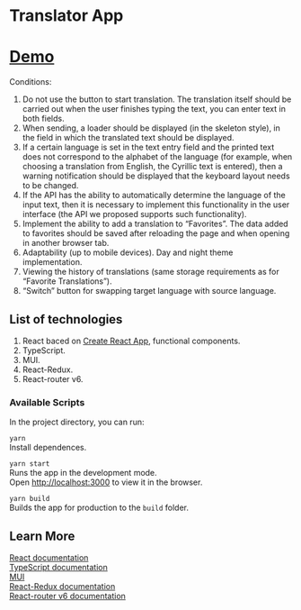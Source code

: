 # Translator App

# [Demo](https://vladnew91-translatop-app.netlify.app)

Conditions:
1. Do not use the button to start translation. The translation itself should be carried out when the user finishes typing the text, you can enter text in both fields.
2. When sending, a loader should be displayed (in the skeleton style), in the field in which the translated text should be displayed.
3. If a certain language is set in the text entry field and the printed text does not correspond to the alphabet of the language (for example, when choosing a translation from English, the Cyrillic text is entered), then a warning notification should be displayed that the keyboard layout needs to be changed.
4. If the API has the ability to automatically determine the language of the input text, then it is necessary to implement this functionality in the user interface (the API we proposed supports such functionality).
5. Implement the ability to add a translation to “Favorites”. The data added to favorites should be saved after reloading the page and when opening in another browser tab.
6. Adaptability (up to mobile devices). Day and night theme implementation.
7. Viewing the history of translations (same storage requirements as for “Favorite Translations”).
8. “Switch” button for swapping target language with source language.

## List of technologies

1. React baced on [Create React App](https://github.com/facebook/create-react-app), functional components.
2. TypeScript.
3. MUI.
4. React-Redux.
5. React-router v6.

### Available Scripts

In the project directory, you can run:

`yarn`\
Install dependences.

`yarn start`\
Runs the app in the development mode.\
Open [http://localhost:3000](http://localhost:3000) to view it in the browser.

`yarn build`\
Builds the app for production to the `build` folder.

## Learn More

[React documentation](https://reactjs.org/)\
[TypeScript documentation](https://www.typescriptlang.org/docs/)\
[MUI](https://mui.com/)\
[React-Redux documentation](https://react-redux.js.org/tutorials/quick-start)\
[React-router v6 documentation](https://reactrouter.com/en/v6.3.0/getting-started/overview)

